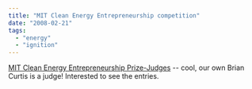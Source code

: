 ```yaml
---
title: "MIT Clean Energy Entrepreneurship competition"
date: "2008-02-21"
tags: 
  - "energy"
  - "ignition"
---
```


[MIT Clean Energy Entrepreneurship Prize-Judges](http://www.mitceep.com/2007/people/judges.html "MIT Clean Energy Entrepreneurship Prize-Judges") -- cool, our own Brian Curtis is a judge! Interested to see the entries.

